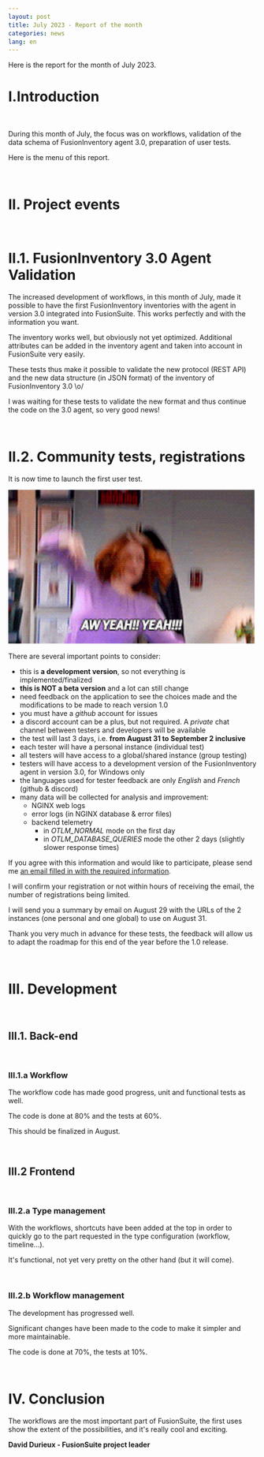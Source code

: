 ```yaml
---
layout: post
title: July 2023 - Report of the month
categories: news
lang: en
---
```


Here is the report for the month of July 2023.

# I.Introduction

<br>

During this month of July, the focus was on workflows, validation of the data schema of FusionInventory agent 3.0, preparation of user tests.

Here is the menu of this report.

<br>

# II. Project events

<br>

# II.1. FusionInventory 3.0 Agent Validation

The increased development of workflows, in this month of July, made it possible to have the first FusionInventory inventories with the agent in version 3.0 integrated into FusionSuite. This works perfectly and with the information you want.

The inventory works well, but obviously not yet optimized. Additional attributes can be added in the inventory agent and taken into account in FusionSuite very easily.

These tests thus make it possible to validate the new protocol (REST API) and the new data structure (in JSON format) of the inventory of FusionInventory 3.0 \o/

I was waiting for these tests to validate the new format and thus continue the code on the 3.0 agent, so very good news!

<br>

# II.2. Community tests, registrations

It is now time to launch the first user test.

<img src="/assets/img/yeah.gif" width="500">


There are several important points to consider:

   * this is **a development version**, so not everything is implemented/finalized
   * **this is NOT a beta version** and a lot can still change
   * need feedback on the application to see the choices made and the modifications to be made to reach version 1.0
   * you must have a *github* account for issues
   * a discord account can be a plus, but not required. A *private* chat channel between testers and developers will be available
   * the test will last 3 days, i.e. **from August 31 to September 2 inclusive**
   * each tester will have a personal instance (individual test)
   * all testers will have access to a global/shared instance (group testing)
   * testers will have access to a development version of the FusionInventory agent in version 3.0, for Windows only
   * the languages used for tester feedback are only *English* and *French* (github & discord)
   * many data will be collected for analysis and improvement:
     * NGINX web logs
     * error logs (in NGINX database & error files)
     * backend telemetry
       * in *OTLM_NORMAL* mode on the first day
       * in *OTLM_DATABASE_QUERIES* mode the other 2 days (slightly slower response times)


If you agree with this information and would like to participate, please send me <a href="mailto:david@durieux.family?subject=First FusionSuite test registration&body=I would like to participate in this first test of FusionSuite and FusionInventory%0D%0A%0D%0AMy github account: %0D%0AMy discord account (optional): %0D%0AA few words about what you expect from FusionSuite: %0D%0A">an email filled in with the required information</a>.


I will confirm your registration or not within hours of receiving the email, the number of registrations being limited.

I will send you a summary by email on August 29 with the URLs of the 2 instances (one personal and one global) to use on August 31.

Thank you very much in advance for these tests, the feedback will allow us to adapt the roadmap for this end of the year before the 1.0 release.

<br>

# III. Development

<br>

## III.1. Back-end

<br>

### III.1.a Workflow

The workflow code has made good progress, unit and functional tests as well.

The code is done at 80% and the tests at 60%.

This should be finalized in August.

<br>

## III.2 Frontend

<br>

### III.2.a Type management

With the workflows, shortcuts have been added at the top in order to quickly go to the part requested in the type configuration (workflow, timeline...).

It's functional, not yet very pretty on the other hand (but it will come).

<br>

### III.2.b Workflow management

The development has progressed well.

Significant changes have been made to the code to make it simpler and more maintainable.

The code is done at 70%, the tests at 10%.

<br>

# IV. Conclusion

The workflows are the most important part of FusionSuite, the first uses show the extent of the possibilities, and it's really cool and exciting.

**David Durieux - FusionSuite project leader**